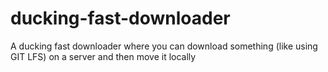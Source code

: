 # ducking-fast-downloader
A ducking fast downloader where you can download something (like using GIT LFS) on a server and then move it locally
